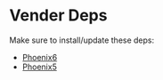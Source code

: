 # Vender Deps
Make sure to install/update these deps:
- [Phoenix6](https://maven.ctr-electronics.com/release/com/ctre/phoenix6/latest/Phoenix6-frc2024-latest.json)
- [Phoenix5](https://maven.ctr-electronics.com/release/com/ctre/phoenix/Phoenix5-frc2024-latest.json)